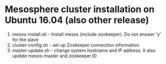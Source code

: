 # Mesosphere cluster installation on Ubuntu 16.04 (also other release)
1) mesos-install.sh - Install mesos (include zookeeper). Do not answer 'y' for the slave
2) cluster-config.sh - set up Zookeeper connection information
3) master-update.sh - change system hostname and IP address. It also update mesos-master and zookeeper ID
